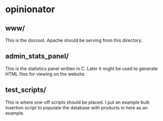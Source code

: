 opinionator
===========

## www/

This is the docroot. Apache should be serving from this directory.

## admin_stats_panel/

This is the statistics panel written in C. Later it might be used to generate
HTML files for viewing on the website.

## test_scripts/

This is where one-off scripts should be placed. I put an example bulk insertion
script to populate the database with products in here as an example. 
